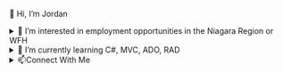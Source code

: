 👋 Hi, I’m Jordan

<details>
<summary>
👀 I’m interested in employment opportunities in the Niagara Region or WFH</summary>
</details>

<details>
<summary>🌱 I’m currently learning C#, MVC, ADO, RAD</summary>
</details>
<details>
<summary>📫Connect With Me</summary>
<br/>
<a href="https://www.linkedin.com/in/jordan-hunt-24094524/">
<img align="left" alt="Jordan's Linkdein" width="22px" src="https://cdn3.iconfinder.com/data/icons/inficons/512/linkedin.png" />
</a>
<a href="https://twitter.com/probablyjordan4">
<img align="left" alt="Jordan's Twitter" width="22px" src="https://cdn2.iconfinder.com/data/icons/metro-uinvert-dock/256/Twitter_NEW.png" />
</a>
<br/>
</details>

<!---
johunt89/johunt89 is a ✨ special ✨ repository because its `README.md` (this file) appears on your GitHub profile.
You can click the Preview link to take a look at your changes.
--->
